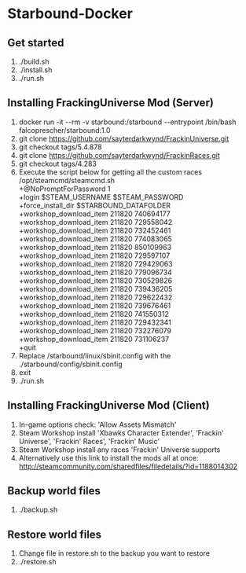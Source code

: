 # Starbound-Docker

## Get started
1. ./build.sh
2. ./install.sh
3. ./run.sh

## Installing FrackingUniverse Mod (Server)
1. docker run -it --rm -v starbound:/starbound --entrypoint /bin/bash falcoprescher/starbound:1.0
2. git clone https://github.com/sayterdarkwynd/FrackinUniverse.git
3. git checkout tags/5.4.878
4. git clone https://github.com/sayterdarkwynd/FrackinRaces.git
5. git checkout tags/4.283
6. Execute the script below for getting all the custom races
/opt/steamcmd/steamcmd.sh \
    +@NoPromptForPassword 1 \
    +login $STEAM_USERNAME $STEAM_PASSWORD \
    +force_install_dir $STARBOUND_DATAFOLDER \
    +workshop_download_item 211820 740694177 \
    +workshop_download_item 211820 729558042 \
    +workshop_download_item 211820 732452461 \
    +workshop_download_item 211820 774083065 \
    +workshop_download_item 211820 850109963 \
    +workshop_download_item 211820 729597107 \
    +workshop_download_item 211820 729429063 \
    +workshop_download_item 211820 779096734 \
    +workshop_download_item 211820 730529826 \
    +workshop_download_item 211820 739436205 \
    +workshop_download_item 211820 729622432 \
    +workshop_download_item 211820 739676461 \
    +workshop_download_item 211820 741550312 \
    +workshop_download_item 211820 729432341 \
    +workshop_download_item 211820 732276079 \
    +workshop_download_item 211820 731106237 \
    +quit
7. Replace /starbound/linux/sbinit.config with the ./starbound/config/sbinit.config
8. exit
9. ./run.sh

## Installing FrackingUniverse Mod (Client)
1. In-game options check: 'Allow Assets Mismatch'
2. Steam Workshop install 'Xbawks Character Extender', 'Frackin' Universe', 'Frackin' Races', 'Frackin' Music'
3. Steam Workshop install any races 'Frackin' Universe supports
4. Alternatively use this link to install the mods all at once: http://steamcommunity.com/sharedfiles/filedetails/?id=1188014302

## Backup world files
1. ./backup.sh

## Restore world files
1. Change file in restore.sh to the backup you want to restore
2. ./restore.sh

